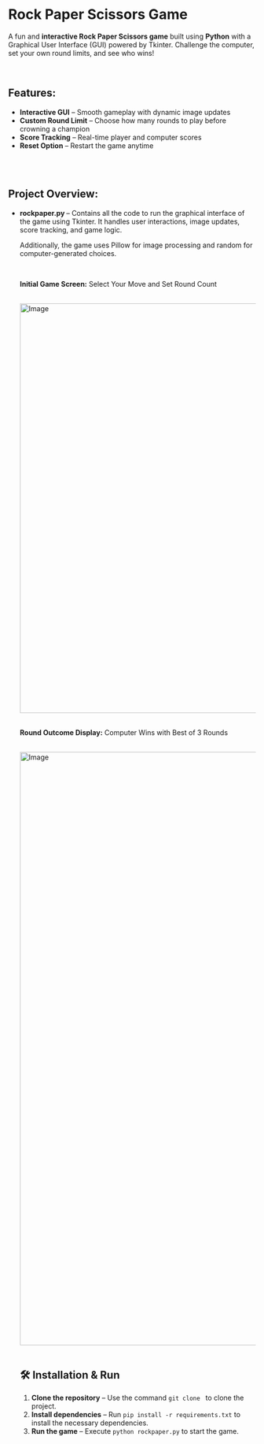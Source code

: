 # Rock Paper Scissors Game 


A fun and <b>interactive Rock Paper Scissors game</b> built using <b>Python</b> with a Graphical User Interface (GUI) powered by Tkinter. Challenge the computer, set your own round limits, and see who wins! 

<br>
<h2>Features: </h2>
        <ul class="feature-list">
            <li><strong>Interactive GUI</strong> – Smooth gameplay with dynamic image updates</li>
            <li><strong>Custom Round Limit</strong> – Choose how many rounds to play before crowning a champion</li>
            <li><strong>Score Tracking</strong> – Real-time player and computer scores</li>
            <li><strong>Reset Option</strong> – Restart the game anytime</li>
        </ul>
<br>


<br>
<h2>Project Overview: </h2>
        <ul class="feature-list">
            <li><strong>rockpaper.py </strong> – Contains all the code to run the graphical interface of the game using Tkinter. It handles user interactions, image updates, score tracking, and game logic.</li>
<p>Additionally, the game uses Pillow for image processing and random for computer-generated choices.</p>
          
<br> 

<p><b>Initial Game Screen:</b> Select Your Move and Set Round Count </p>
<br>
<img width="832" alt="Image" src="https://github.com/user-attachments/assets/218df2a4-3b83-4ee3-9ebf-696d531620b0" />

<br>
<br>
<p><b>Round Outcome Display:</b> Computer Wins with Best of 3 Rounds</p>
<br>
<img width="1205" alt="Image" src="https://github.com/user-attachments/assets/dcdd23ba-e9c2-4227-9264-91bc7062a546" />
<br>
<br>

<h2>🛠️ Installation & Run</h2>
<ol class="feature-list">
    <li><strong>Clone the repository</strong> – Use the command <code>git clone <repository-url></code> to clone the project.</li>
    <li><strong>Install dependencies</strong> – Run <code>pip install -r requirements.txt</code> to install the necessary dependencies.</li>
    <li><strong>Run the game</strong> – Execute <code>python rockpaper.py</code> to start the game.</li>
</ol>



